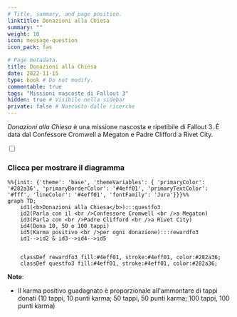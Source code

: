 ```yaml
---
# Title, summary, and page position.
linktitle: Donazioni alla Chiesa
summary: ""
weight: 10
icon: message-question
icon_pack: fas

# Page metadata.
title: Donazioni alla Chiesa
date: 2022-11-15
type: book # Do not modify.
commentable: true
tags: "Missioni nascoste di Fallout 3"
hidden: true # Visibile nella sidebar
private: false # Nascosto dalle ricerche
---
```


<div class="fo3">


*Donazioni alla Chiesa* è una missione nascosta e ripetibile di Fallout 3. È data dal Confessore Cromwell a Megaton e Padre Clifford a Rivet City.



<section class="chart-collapse">
<input type="checkbox" name="collapse2" id="handle2">
<h3 class="handle">
<label for="handle2">Clicca per mostrare il diagramma</label>
</h3>
<div class="content">

```mermaid
%%{init: {'theme': 'base', 'themeVariables': { 'primaryColor': '#282a36', 'primaryBorderColor': '#4eff01', 'primaryTextColor': '#fff', 'lineColor': '#4eff01', 'fontFamily': 'Jura'}}}%%
graph TD;
    id1(<b>Donazioni alla Chiesa</b>):::questfo3
    id2(Parla con il <br />Confessore Cromwell <br />a Megaton)
    id3(Parla con <br />Padre Clifford <br />a Rivet City)
    id4(Dona 10, 50 o 100 tappi)
    id5(Karma positivo <br />per ogni donazione):::rewardfo3
    id1-->id2 & id3-->id4-->id5
    
    
    classDef rewardfo3 fill:#4eff01, stroke:#4eff01, color:#282a36;
    classDef questfo3 fill:#4eff01, stroke:#4eff01, color:#282a36;
```

</div>
</section>

**Note**:
- Il karma positivo guadagnato è proporzionale all'ammontare di tappi donati (10 tappi, 10 punti karma; 50 tappi, 50 punti karma; 100 tappi, 100 punti karma)

</div>